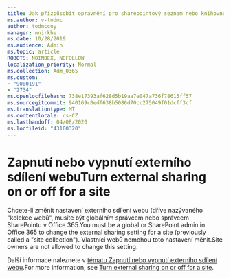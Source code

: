 ```yaml
---
title: Jak přizpůsobit oprávnění pro sharepointový seznam nebo knihovnu
ms.author: v-todmc
author: todmccoy
manager: mnirkhe
ms.date: 10/28/2019
ms.audience: Admin
ms.topic: article
ROBOTS: NOINDEX, NOFOLLOW
localization_priority: Normal
ms.collection: Adm_O365
ms.custom:
- "9000191"
- "2734"
ms.openlocfilehash: 738e17393af628d5b19aa7e047a736f78615ff57
ms.sourcegitcommit: 940169c0edf638b5086d70cc275049f01dcff3cf
ms.translationtype: MT
ms.contentlocale: cs-CZ
ms.lasthandoff: 04/08/2020
ms.locfileid: "43100320"
---
```

# <a name="turn-external-sharing-on-or-off-for-a-site"></a><span data-ttu-id="616c6-102">Zapnutí nebo vypnutí externího sdílení webu</span><span class="sxs-lookup"><span data-stu-id="616c6-102">Turn external sharing on or off for a site</span></span>

<span data-ttu-id="616c6-103">Chcete-li změnit nastavení externího sdílení webu (dříve nazývaného "kolekce webů", musíte být globálním správcem nebo správcem SharePointu v Office 365.</span><span class="sxs-lookup"><span data-stu-id="616c6-103">You must be a global or SharePoint admin in Office 365 to change the external sharing setting for a site (previously called a "site collection").</span></span> <span data-ttu-id="616c6-104">Vlastníci webů nemohou toto nastavení měnit.</span><span class="sxs-lookup"><span data-stu-id="616c6-104">Site owners are not allowed to change this setting.</span></span> 

<span data-ttu-id="616c6-105">Další informace naleznete v [tématu Zapnutí nebo vypnutí externího sdílení webu](https://docs.microsoft.com/sharepoint/change-external-sharing-site).</span><span class="sxs-lookup"><span data-stu-id="616c6-105">For more information, see [Turn external sharing on or off for a site](https://docs.microsoft.com/sharepoint/change-external-sharing-site).</span></span>
